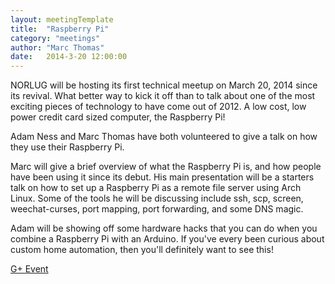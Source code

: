 ```yaml
---
layout: meetingTemplate
title:  "Raspberry Pi"
category: "meetings"
author: "Marc Thomas"
date:   2014-3-20 12:00:00
---
```


NORLUG will be hosting its first technical meetup on March 20, 2014 since its revival. What better way to kick it off than to talk about one of the most exciting pieces of technology to have come out of 2012. A low cost, low power credit card sized computer, the Raspberry Pi!

Adam Ness and Marc Thomas have both volunteered to give a talk on how they use their Raspberry Pi.

Marc will give a brief overview of what the Raspberry Pi is, and how people have been using it since its debut. His main presentation will be a starters talk on how to set up a Raspberry Pi as a remote file server using Arch Linux. Some of the tools he will be discussing include ssh, scp, screen, weechat-curses, port mapping, port forwarding, and some DNS magic.

Adam will be showing off some hardware hacks that you can do when you combine a Raspberry Pi with an Arduino. If you've every been curious about custom home automation, then you'll definitely want to see this!

<a href ="https://plus.google.com/u/0/events/clai4tjio0lg1kgup4sk51cphmc?authkey=CM7bjMzw8sSneg">G+ Event</a>

